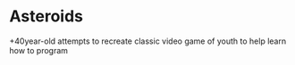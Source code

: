 # Asteroids
+40year-old attempts to recreate classic video game of youth to help learn how to program
